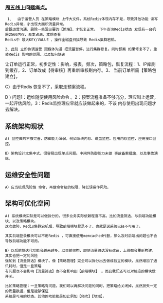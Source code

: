 
### 周五线上问题痛点。

	 1、  由于运营人员 在策略模块 上传大文件，系统Redis体现内存不足，导致其他功能 读写Redis异常，才出现大面积流量异常。
	后跟运营沟通，删除一些没必要的【策略】，才恢复正常。 下午查询Redis状态 发现有一台机器256G内存，基本占满，本想查看
	Redis中 最大KEY/VALUE ，操作全磁盘扫描导致 Redis集群宕机。
  
	2、此刻 立即协调运营 跟媒体沟通 把流量暂停，进行集群修复。同时预案 如果修复不了，重装Redis 影响的范围，以及如何快速
让订单运行正常，初步定性：影响，报表，频次，策略包，恢复流程：1、IP库刷到缓存，2、订单改成【待审核】再重新审核刷内存。3、
当前订单所需【策略包建立】。

C）由于Redis 恢复不了，采取走预案流程。

D ) 问题1：运维随便使用风险命令 。2：预案流程准备不够充分，理应叫上运营，一起评估风险。3：Redis监控理应早就应该做起来的，不该
内存使用出现问题才去解决。



## 系统架构现状

 	A) 监控做的不够完善，防御能力薄弱。例如系统内存、磁盘监控。应用内存监控，应用接口监控。
  
	B）架构设计太集中式，很容易出现单点问题。中间件防御能力未做 事故备案措施，以及事故演练。
	

## 运维安全性问题


	A）应当梳理风险性 命令，再做命令级的权限，降低误操作风险。 

## 架构可优化空间


	A) 系统模块实际是可以做拆分的，很多业务实际依赖程度不高，比如流量筛选、与前端功能模块、以及策略模块。 
	这次故障，Redis集群宕机后，导致前端模块登录不了，也就是说系统已经不可用了。
  
	其实前端登录模块可以不用Redis ，可直接使用memcached代替，那么及时后端出问题也不会导致前端功能不可用。 
  
	B）以后前端迭代功能会越来越多，以目前架构，即使流量筛选没有改造，上线都会重新构建，其实也把一定的风险
	强加到【流量筛选】模块了。像【策略管理】完全可以拆分出去做成独立的模块，虽然增加了通讯耗时，但是一旦策略
	有问题也不会影响【流量筛选】也不会影响到【前端模块】 。而且我们还可以对相应的模块做开关。
  
	比如策略管理：一旦策略有问题，我们可以再解决问题的同时，把策略给关闭掉，虽然损失一定的质量数据，但是能够保证
	系统是可用的状态。其他的功能都是如此例如【频次】【地域】。
  
